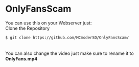 # OnlyFansScam

You can use this on your Webserver just: <br>
Clone the Repository <br>

``$ git clone https://github.com/MCmoderSD/OnlyFansScam/``
<br>
<br>
<br>
You can also change the video just make sure to rename it to **OnlyFans.mp4**
